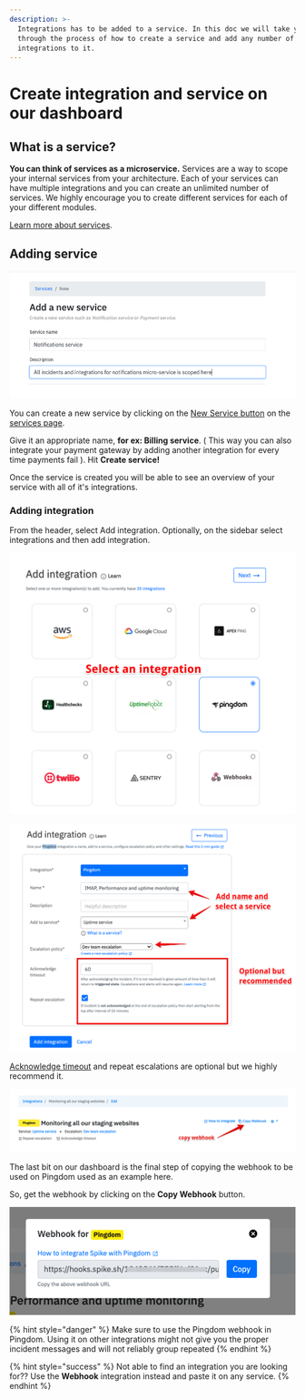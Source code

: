 ```yaml
---
description: >-
  Integrations has to be added to a service. In this doc we will take you
  through the process of how to create a service and add any number of
  integrations to it.
---
```


# Create integration and service on our dashboard

## **What is a service?**

**You can think of services as a microservice.** Services are a way to scope your internal services from your architecture. Each of your services can have multiple integrations and you can create an unlimited number of services. We highly encourage you to create different services for each of your different modules.

[Learn more about services](https://docs.spike.sh/services/introduction-to-services-on-spike).

## Adding service

![](../.gitbook/assets/image%20%2825%29.png)

You can create a new service by clicking on the [New Service button](https://app.spike.sh/services/new) on the [services page](https://app.spike.sh/services).

Give it an appropriate name, **for ex: Billing service**. \( This way you can also integrate your payment gateway by adding another integration for every time payments fail \). Hit **Create service!**  


Once the service is created you will be able to see an overview of your service with all of it's integrations. 

### Adding integration

From the header, select Add integration. Optionally, on the sidebar select integrations and then add integration.

![Step 1 - Select an integration](../.gitbook/assets/image%20%2854%29.png)

![Step 2 - add service, escalation, Acknowledge timeout](../.gitbook/assets/image%20%28106%29.png)

[Acknowledge timeout](https://docs.spike.sh/incidents/acknowledge-timeout) and repeat escalations are optional but we highly recommend it. 

![](../.gitbook/assets/copy-webhook.png)

The last bit on our dashboard is the final step of copying the webhook to be used on Pingdom used as an example here. 

So, get the webhook by clicking on the **Copy Webhook** button.

![Final step - copy the integration webhook](../.gitbook/assets/integration-last.png)

{% hint style="danger" %}
Make sure to use the Pingdom webhook in Pingdom. Using it on other integrations might not give you the proper incident messages and will not reliably group repeated 
{% endhint %}

{% hint style="success" %}
Not able to find an integration you are looking for?? Use the **Webhook** integration instead and paste it on any service. 
{% endhint %}

